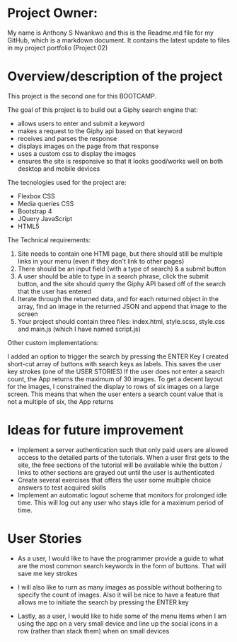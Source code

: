 Project Owner:
==============

My name is Anthony S Nwankwo and this is the Readme.md file for my GitHub,
which is a markdown document. It contains the latest update to files in
my project portfolio (Project 02)

Overview/description of the project
===================================

This project is the second one for this BOOTCAMP. 

The goal of this project is to build out a Giphy search engine that:

* 	allows users to enter and submit a keyword
* 	makes a request to the Giphy api based on that keyword
* 	receives and parses the response
* 	displays images on the page from that response
* 	uses a custom css to display the images
* 	ensures the site is responsive so that it looks good/works well on both desktop and mobile devices


The tecnologies used for the project are:

* Flexbox CSS
* Media queries CSS
* Bootstrap 4
* JQuery JavaScript
* HTML5


The Technical requirements:

1) Site needs to contain one HTMl page, but there should still be multiple links in your menu (even if they don't link to other pages)
2) There should be an input field (with a type of search) & a submit button
3) A user should be able to type in a search phrase, click the submit button, and the site should query the Giphy API based off of the search that the user has entered
4) Iterate through the returned data, and for each returned object in the array, find an image in the returned JSON and append that image to the screen
5) Your project should contain three files: index.html, style.scss, style.css and main.js (which I have named script.js) 

Other custom implementations:

I added an option to trigger the search by pressing the ENTER Key
I created short-cut array of buttons with search keys as labels. This saves the user key strokes (one of the USER STORIES)
If the user does not enter a search count, the App returns the maximum of 30 images. 
To get a decent layout for the images, I constrained the display to rows of six images on a large screen. 
This means that when the user enters a search count value that is not a multiple of six, the App returns 




Ideas for future improvement
============================

-	Implement a server authentication such that only paid users are allowed access 
	to the detailed parts of the tutorials. When a user first gets to the site, 
	the free sections of the tutorial will be available while the button / links 
	to other sections are grayed out until the user is authenticated
-	Create several exercises that offers the user some multiple choice answers 
	to test acquired skills 
-	Implement an automatic logout scheme that monitors for prolonged idle time.
	This will log out any user who stays idle for a maximum period of time. 


User Stories
============

-   As a user, I would like to have the programmer provide a guide to what are the most common search keywords in the form of buttons.
    That will save me key strokes

-   I will also like to rurn as many images as possible without bothering to specify the count of images. Also it will be nice to have a feature that allows 
    me to initiate the search by pressing the ENTER key

-   Lastly, as a user, I would like to hide some of the menu items when I am using the app on a very small device and line up the social icons 
    in a row (rather than stack them) when on small devices
    





